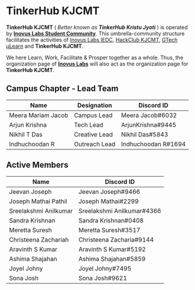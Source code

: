 # TinkerHub KJCMT

**TinkerHub KJCMT** ( _Better known as **TinkerHub Kristu Jyoti**_ ) is operated by [**Inovus Labs Student Community**](https://inovus-labs.web.app/). This umbrella-community structure facilitates the activities of [Inovus Labs IEDC](https://inovus-labs.web.app/), [HackClub KJCMT](https://kjcmt.hackclub.com/), [GTech µLearn](http://atfg.gtechindia.org/) and **TinkerHub KJCMT**.

We here Learn, Work, Facilitate & Prosper together as a whole. Thus, the organization page of [**Inovus Labs**](https://github.com/inovus-labs) will also act as the organization page for **TinkerHub KJCMT**.

## Campus Chapter - Lead Team

| Name | Designation | Discord ID |
| --- | --- | --- |
| Meera Mariam Jacob | Campus Lead | Meera Jacob#6032 |
| Arjun Krishna | Tech Lead | ArjunKrishna#9445 |
| Nikhil T Das | Creative Lead | Nikhil Das#5843 |
| Indhuchoodan R | Outreach Lead | Indhuchoodan R#1694 |

## Active Members

| Name | Discord ID |
| --- | --- |
| Jeevan Joseph | Jeevan Joseph#9466 |
| Joseph Mathai Pathil | Joseph Mathai#2299 |
| Sreelakshmi Anilkumar | Sreelakshmi Anilkumar#4366 |
| Sandra Krishnan | Sandra Krishnan#0408 |
| Meretta Suresh | Meretta Suresh#3517 |
| Christeena Zachariah | Christeena Zacharia#9144 |
| Aravinth S Kumar | Aravinth S Kumar#5192 |
| Ashima Shajahan | Ashima Shajahan#5859 |
| Joyel Johny | Joyel Johny#7495 |
| Sona Josh | Sona Josh#9621 |
